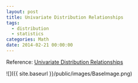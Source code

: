 ```yaml
---
layout: post
title: Univariate Distribution Relationships
tags:
  - distribution
  - statistics
categories: Math
date: 2014-02-21 00:00:00
---
```


Reference: [Univariate Distribution Relationships](http://www.math.wm.edu/~leemis/chart/UDR/UDR.html)

![]({{ site.baseurl }}/public/images/BaseImage.png)